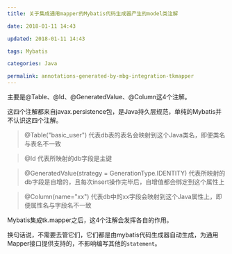```yaml
---
title: 关于集成通用mapper的Mybatis代码生成器产生的model类注解

date: 2018-01-11 14:43

updated: 2018-01-11 14:43

tags: Mybatis

categories: Java

permalink: annotations-generated-by-mbg-integration-tkmapper
---
```


主要是@Table、@Id、@GeneratedValue、@Column这4个注解。

这四个注解都来自javax.persistence包，是Java持久层规范，单纯的Mybatis并不认识这四个注解。

> @Table("basic_user") 代表db表的表名会映射到这个Java类名，即便类名与表名不一致

> @Id 代表所映射的db字段是主键

> @GeneratedValue(strategy = GenerationType.IDENTITY) 代表所映射的db字段是自增的，且每次insert操作完毕后，自增值都会绑定到这个属性上

> @Column(name="xx") 代表db中的xx字段会映射到这个Java属性上，即便属性名与字段名不一致

Mybatis集成tk.mapper之后，这4个注解会发挥各自的作用。

换句话说，不需要去管它们，它们都是由mybatis代码生成器自动生成，为通用Mapper接口提供支持的，不影响编写其他的`statement`。